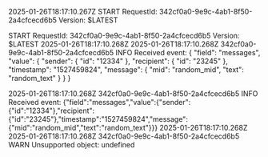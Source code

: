 2025-01-26T18:17:10.267Z
START RequestId: 342cf0a0-9e9c-4ab1-8f50-2a4cfcecd6b5 Version: $LATEST

START RequestId: 342cf0a0-9e9c-4ab1-8f50-2a4cfcecd6b5 Version: $LATEST
2025-01-26T18:17:10.268Z
2025-01-26T18:17:10.268Z	342cf0a0-9e9c-4ab1-8f50-2a4cfcecd6b5	INFO	Received event: 
{
    "field": "messages",
    "value": {
        "sender": {
            "id": "12334"
        },
        "recipient": {
            "id": "23245"
        },
        "timestamp": "1527459824",
        "message": {
            "mid": "random_mid",
            "text": "random_text"
        }
    }
}


2025-01-26T18:17:10.268Z 342cf0a0-9e9c-4ab1-8f50-2a4cfcecd6b5 INFO Received event: {"field":"messages","value":{"sender":{"id":"12334"},"recipient":{"id":"23245"},"timestamp":"1527459824","message":{"mid":"random_mid","text":"random_text"}}}
2025-01-26T18:17:10.268Z
2025-01-26T18:17:10.268Z	342cf0a0-9e9c-4ab1-8f50-2a4cfcecd6b5	WARN	Unsupported object: undefined
